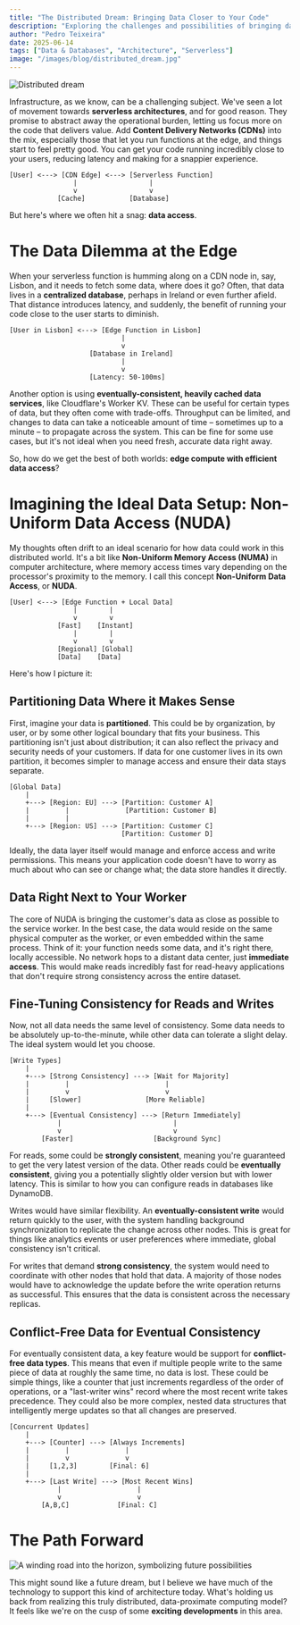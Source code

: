```yaml
---
title: "The Distributed Dream: Bringing Data Closer to Your Code"
description: "Exploring the challenges and possibilities of bringing data closer to edge compute, and imagining a future of non-uniform data access for distributed systems."
author: "Pedro Teixeira"
date: 2025-06-14
tags: ["Data & Databases", "Architecture", "Serverless"]
image: "/images/blog/distributed_dream.jpg"
---
```


![Distributed dream](/images/blog/distributed_dream.jpg)

Infrastructure, as we know, can be a challenging subject. We've seen a lot of movement towards **serverless architectures**, and for good reason. They promise to abstract away the operational burden, letting us focus more on the code that delivers value. Add **Content Delivery Networks (CDNs)** into the mix, especially those that let you run functions at the edge, and things start to feel pretty good. You can get your code running incredibly close to your users, reducing latency and making for a snappier experience.

```ascii
[User] <---> [CDN Edge] <---> [Serverless Function]
                |                  |
                v                  v
            [Cache]           [Database]
```

But here's where we often hit a snag: **data access**.

# The Data Dilemma at the Edge

When your serverless function is humming along on a CDN node in, say, Lisbon, and it needs to fetch some data, where does it go? Often, that data lives in a **centralized database**, perhaps in Ireland or even further afield. That distance introduces latency, and suddenly, the benefit of running your code close to the user starts to diminish.

```ascii
[User in Lisbon] <---> [Edge Function in Lisbon]
                            |
                            v
                    [Database in Ireland]
                            |
                            v
                    [Latency: 50-100ms]
```

Another option is using **eventually-consistent, heavily cached data services**, like Cloudflare's Worker KV. These can be useful for certain types of data, but they often come with trade-offs. Throughput can be limited, and changes to data can take a noticeable amount of time – sometimes up to a minute – to propagate across the system. This can be fine for some use cases, but it's not ideal when you need fresh, accurate data right away.

So, how do we get the best of both worlds: **edge compute with efficient data access**?

# Imagining the Ideal Data Setup: Non-Uniform Data Access (NUDA)

My thoughts often drift to an ideal scenario for how data could work in this distributed world. It's a bit like **Non-Uniform Memory Access (NUMA)** in computer architecture, where memory access times vary depending on the processor's proximity to the memory. I call this concept **Non-Uniform Data Access**, or **NUDA**.

```ascii
[User] <---> [Edge Function + Local Data]
                |        |
                v        v
            [Fast]    [Instant]
                |        |
                v        v
            [Regional] [Global]
            [Data]    [Data]
```

Here's how I picture it:

## Partitioning Data Where it Makes Sense

First, imagine your data is **partitioned**. This could be by organization, by user, or by some other logical boundary that fits your business. This partitioning isn't just about distribution; it can also reflect the privacy and security needs of your customers. If data for one customer lives in its own partition, it becomes simpler to manage access and ensure their data stays separate.

```ascii
[Global Data]
    |
    +---> [Region: EU] ---> [Partition: Customer A]
    |         |              [Partition: Customer B]
    |         |
    +---> [Region: US] ---> [Partition: Customer C]
                            [Partition: Customer D]
```

Ideally, the data layer itself would manage and enforce access and write permissions. This means your application code doesn't have to worry as much about who can see or change what; the data store handles it directly.

## Data Right Next to Your Worker

The core of NUDA is bringing the customer's data as close as possible to the service worker. In the best case, the data would reside on the same physical computer as the worker, or even embedded within the same process. Think of it: your function needs some data, and it's right there, locally accessible. No network hops to a distant data center, just **immediate access**. This would make reads incredibly fast for read-heavy applications that don't require strong consistency across the entire dataset.

## Fine-Tuning Consistency for Reads and Writes

Now, not all data needs the same level of consistency. Some data needs to be absolutely up-to-the-minute, while other data can tolerate a slight delay. The ideal system would let you choose.

```ascii
[Write Types]
    |
    +---> [Strong Consistency] ---> [Wait for Majority]
    |         |                        |
    |         v                        v
    |     [Slower]                [More Reliable]
    |
    +---> [Eventual Consistency] ---> [Return Immediately]
            |                            |
            v                            v
        [Faster]                    [Background Sync]
```

For reads, some could be **strongly consistent**, meaning you're guaranteed to get the very latest version of the data. Other reads could be **eventually consistent**, giving you a potentially slightly older version but with lower latency. This is similar to how you can configure reads in databases like DynamoDB.

Writes would have similar flexibility. An **eventually-consistent write** would return quickly to the user, with the system handling background synchronization to replicate the change across other nodes. This is great for things like analytics events or user preferences where immediate, global consistency isn't critical.

For writes that demand **strong consistency**, the system would need to coordinate with other nodes that hold that data. A majority of those nodes would have to acknowledge the update before the write operation returns as successful. This ensures that the data is consistent across the necessary replicas.

## Conflict-Free Data for Eventual Consistency

For eventually consistent data, a key feature would be support for **conflict-free data types**. This means that even if multiple people write to the same piece of data at roughly the same time, no data is lost. These could be simple things, like a counter that just increments regardless of the order of operations, or a "last-writer wins" record where the most recent write takes precedence. They could also be more complex, nested data structures that intelligently merge updates so that all changes are preserved.

```ascii
[Concurrent Updates]
    |
    +---> [Counter] ---> [Always Increments]
    |         |              |
    |         v              v
    |     [1,2,3]        [Final: 6]
    |
    +---> [Last Write] ---> [Most Recent Wins]
            |                   |
            v                   v
        [A,B,C]            [Final: C]
```

# The Path Forward

![A winding road into the horizon, symbolizing future possibilities](/images/blog/future-possibilities.jpg)

This might sound like a future dream, but I believe we have much of the technology to support this kind of architecture today. What's holding us back from realizing this truly distributed, data-proximate computing model? It feels like we're on the cusp of some **exciting developments** in this area.
